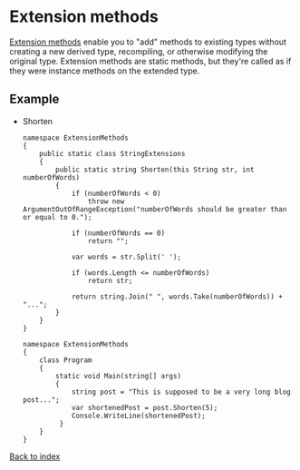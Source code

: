# Extension methods

[Extension methods](https://docs.microsoft.com/es-es/dotnet/csharp/programming-guide/classes-and-structs/extension-methods) enable you to "add" methods to existing types without creating a new derived type, recompiling, or otherwise modifying the original type. Extension methods are static methods, but they're called as if they were instance methods on the extended type.

## **Example** 

* Shorten

	```
	namespace ExtensionMethods
	{
		public static class StringExtensions
	    {
	        public static string Shorten(this String str, int numberOfWords)
	        {
	            if (numberOfWords < 0)
	                throw new ArgumentOutOfRangeException("numberOfWords should be greater than or equal to 0.");

	            if (numberOfWords == 0)
	                return "";

	            var words = str.Split(' ');

	            if (words.Length <= numberOfWords)
	                return str;

	            return string.Join(" ", words.Take(numberOfWords)) + "...";
	        }
	    }
    }
	```

	```
	namespace ExtensionMethods
	{
		class Program
	    {
	        static void Main(string[] args)
	        {
	            string post = "This is supposed to be a very long blog post...";
	            var shortenedPost = post.Shorten(5);
	            Console.WriteLine(shortenedPost);
	         }
	    }
    }
	```
 
 
[Back to index](../README.md)